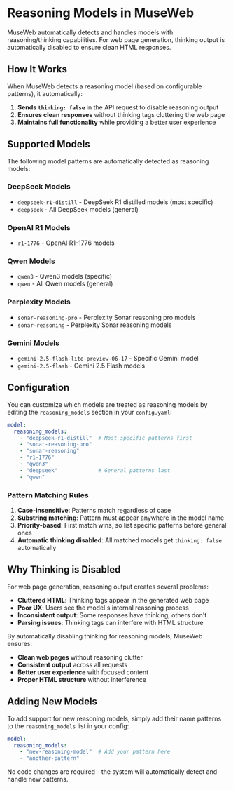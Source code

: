 # Reasoning Models in MuseWeb

MuseWeb automatically detects and handles models with reasoning/thinking capabilities. For web page generation, thinking output is automatically disabled to ensure clean HTML responses.

## How It Works

When MuseWeb detects a reasoning model (based on configurable patterns), it automatically:
1. **Sends `thinking: false`** in the API request to disable reasoning output
2. **Ensures clean responses** without thinking tags cluttering the web page
3. **Maintains full functionality** while providing a better user experience

## Supported Models

The following model patterns are automatically detected as reasoning models:

### DeepSeek Models
- `deepseek-r1-distill` - DeepSeek R1 distilled models (most specific)
- `deepseek` - All DeepSeek models (general)

### OpenAI R1 Models  
- `r1-1776` - OpenAI R1-1776 models

### Qwen Models
- `qwen3` - Qwen3 models (specific)
- `qwen` - All Qwen models (general)

### Perplexity Models
- `sonar-reasoning-pro` - Perplexity Sonar reasoning pro models
- `sonar-reasoning` - Perplexity Sonar reasoning models

### Gemini Models
- `gemini-2.5-flash-lite-preview-06-17` - Specific Gemini model
- `gemini-2.5-flash` - Gemini 2.5 Flash models

## Configuration

You can customize which models are treated as reasoning models by editing the `reasoning_models` section in your `config.yaml`:

```yaml
model:
  reasoning_models:
    - "deepseek-r1-distill"  # Most specific patterns first
    - "sonar-reasoning-pro"
    - "sonar-reasoning"
    - "r1-1776"
    - "qwen3"
    - "deepseek"             # General patterns last
    - "qwen"
```

### Pattern Matching Rules

1. **Case-insensitive**: Patterns match regardless of case
2. **Substring matching**: Pattern must appear anywhere in the model name
3. **Priority-based**: First match wins, so list specific patterns before general ones
4. **Automatic thinking disabled**: All matched models get `thinking: false` automatically

## Why Thinking is Disabled

For web page generation, reasoning output creates several problems:
- **Cluttered HTML**: Thinking tags appear in the generated web page
- **Poor UX**: Users see the model's internal reasoning process
- **Inconsistent output**: Some responses have thinking, others don't
- **Parsing issues**: Thinking tags can interfere with HTML structure

By automatically disabling thinking for reasoning models, MuseWeb ensures:
- **Clean web pages** without reasoning clutter
- **Consistent output** across all requests  
- **Better user experience** with focused content
- **Proper HTML structure** without interference

## Adding New Models

To add support for new reasoning models, simply add their name patterns to the `reasoning_models` list in your config:

```yaml
model:
  reasoning_models:
    - "new-reasoning-model"  # Add your pattern here
    - "another-pattern"
```

No code changes are required - the system will automatically detect and handle new patterns.
